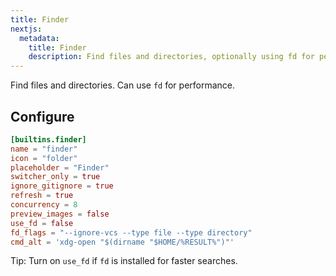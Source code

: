 ```yaml
---
title: Finder
nextjs:
  metadata:
    title: Finder
    description: Find files and directories, optionally using fd for performance with previews and actions.
---
```


Find files and directories. Can use `fd` for performance.

## Configure

```toml
[builtins.finder]
name = "finder"
icon = "folder"
placeholder = "Finder"
switcher_only = true
ignore_gitignore = true
refresh = true
concurrency = 8
preview_images = false
use_fd = false
fd_flags = "--ignore-vcs --type file --type directory"
cmd_alt = 'xdg-open "$(dirname "$HOME/%RESULT%")"'
```

Tip: Turn on `use_fd` if `fd` is installed for faster searches.
